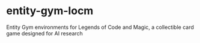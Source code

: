 # entity-gym-locm
Entity Gym environments for Legends of Code and Magic, a collectible card game designed for AI research
